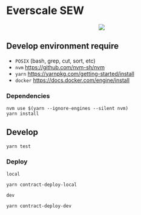 # Everscale SEW

<p align="center">
    <img src="http://www.plantuml.com/plantuml/proxy?cache=yes&src=https://raw.githubusercontent.com/EverscaleGuild/everscale-sew/main/feature/flow.puml?token=GHSAT0AAAAAABHKZ6A3K34JCXGWZKNCHY6CYQOVHZQ"/>
</p>

## Develop environment require

- `POSIX` (bash, grep, cut, sort, etc)
- `nvm` https://github.com/nvm-sh/nvm
- `yarn` https://yarnpkg.com/getting-started/install
- `docker` https://docs.docker.com/engine/install

### Dependencies

```shell
nvm use $(yarn --ignore-engines --silent nvm)
yarn install
```

## Develop

```shell
yarn test
```

### Deploy

`local`
```shell
yarn contract-deploy-local
```

`dev`
```shell
yarn contract-deploy-dev
```
